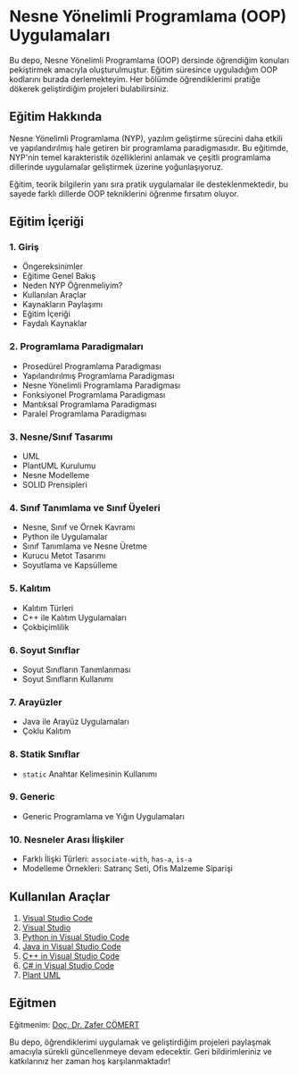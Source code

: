 # Nesne Yönelimli Programlama (OOP) Uygulamaları

Bu depo, Nesne Yönelimli Programlama (OOP) dersinde öğrendiğim konuları pekiştirmek amacıyla oluşturulmuştur. Eğitim süresince uyguladığım OOP kodlarını burada derlemekteyim. Her bölümde öğrendiklerimi pratiğe dökerek geliştirdiğim projeleri bulabilirsiniz.

## Eğitim Hakkında

Nesne Yönelimli Programlama (NYP), yazılım geliştirme sürecini daha etkili ve yapılandırılmış hale getiren bir programlama paradigmasıdır. Bu eğitimde, NYP'nin temel karakteristik özelliklerini anlamak ve çeşitli programlama dillerinde uygulamalar geliştirmek üzerine yoğunlaşıyoruz. 

Eğitim, teorik bilgilerin yanı sıra pratik uygulamalar ile desteklenmektedir, bu sayede farklı dillerde OOP tekniklerini öğrenme fırsatım oluyor.

## Eğitim İçeriği

### 1. Giriş
- Öngereksinimler
- Eğitime Genel Bakış
- Neden NYP Öğrenmeliyim?
- Kullanılan Araçlar
- Kaynakların Paylaşımı
- Eğitim İçeriği
- Faydalı Kaynaklar

### 2. Programlama Paradigmaları
- Prosedürel Programlama Paradigması
- Yapılandırılmış Programlama Paradigması
- Nesne Yönelimli Programlama Paradigması
- Fonksiyonel Programlama Paradigması
- Mantıksal Programlama Paradigması
- Paralel Programlama Paradigması

### 3. Nesne/Sınıf Tasarımı
- UML
- PlantUML Kurulumu
- Nesne Modelleme
- SOLID Prensipleri

### 4. Sınıf Tanımlama ve Sınıf Üyeleri
- Nesne, Sınıf ve Örnek Kavramı
- Python ile Uygulamalar
- Sınıf Tanımlama ve Nesne Üretme
- Kurucu Metot Tasarımı
- Soyutlama ve Kapsülleme

### 5. Kalıtım
- Kalıtım Türleri
- C++ ile Kalıtım Uygulamaları
- Çokbiçimlilik

### 6. Soyut Sınıflar
- Soyut Sınıfların Tanımlanması
- Soyut Sınıfların Kullanımı

### 7. Arayüzler
- Java ile Arayüz Uygulamaları
- Çoklu Kalıtım

### 8. Statik Sınıflar
- `static` Anahtar Kelimesinin Kullanımı

### 9. Generic
- Generic Programlama ve Yığın Uygulamaları

### 10. Nesneler Arası İlişkiler
- Farklı İlişki Türleri: `associate-with`, `has-a`, `is-a`
- Modelleme Örnekleri: Satranç Seti, Ofis Malzeme Siparişi

## Kullanılan Araçlar
1. [Visual Studio Code](https://code.visualstudio.com/)
2. [Visual Studio](https://visualstudio.microsoft.com/downloads/)
3. [Python in Visual Studio Code](https://code.visualstudio.com/docs/languages/python)
4. [Java in Visual Studio Code](https://code.visualstudio.com/docs/languages/java)
5. [C++ in Visual Studio Code](https://code.visualstudio.com/docs/languages/cpp)
6. [C# in Visual Studio Code](https://code.visualstudio.com/docs/languages/cpp)
7. [Plant UML](https://plantuml.com/)

## Eğitmen
Eğitmenim: [Doç. Dr. Zafer CÖMERT](http://www.zafercomert.com/)

Bu depo, öğrendiklerimi uygulamak ve geliştirdiğim projeleri paylaşmak amacıyla sürekli güncellenmeye devam edecektir. Geri bildirimleriniz ve katkılarınız her zaman hoş karşılanmaktadır!
